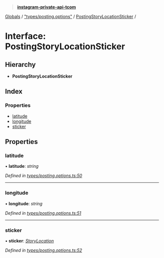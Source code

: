 > **[instagram-private-api-tcom](../README.md)**

[Globals](../README.md) / ["types/posting.options"](../modules/_types_posting_options_.md) / [PostingStoryLocationSticker](_types_posting_options_.postingstorylocationsticker.md) /

# Interface: PostingStoryLocationSticker

## Hierarchy

* **PostingStoryLocationSticker**

## Index

### Properties

* [latitude](_types_posting_options_.postingstorylocationsticker.md#latitude)
* [longitude](_types_posting_options_.postingstorylocationsticker.md#longitude)
* [sticker](_types_posting_options_.postingstorylocationsticker.md#sticker)

## Properties

###  latitude

• **latitude**: *string*

*Defined in [types/posting.options.ts:50](https://github.com/cuonglnhust/instagram-private-api-tcom/blob/3e16058/src/types/posting.options.ts#L50)*

___

###  longitude

• **longitude**: *string*

*Defined in [types/posting.options.ts:51](https://github.com/cuonglnhust/instagram-private-api-tcom/blob/3e16058/src/types/posting.options.ts#L51)*

___

###  sticker

• **sticker**: *[StoryLocation](_types_media_configure_story_options_.storylocation.md)*

*Defined in [types/posting.options.ts:52](https://github.com/cuonglnhust/instagram-private-api-tcom/blob/3e16058/src/types/posting.options.ts#L52)*